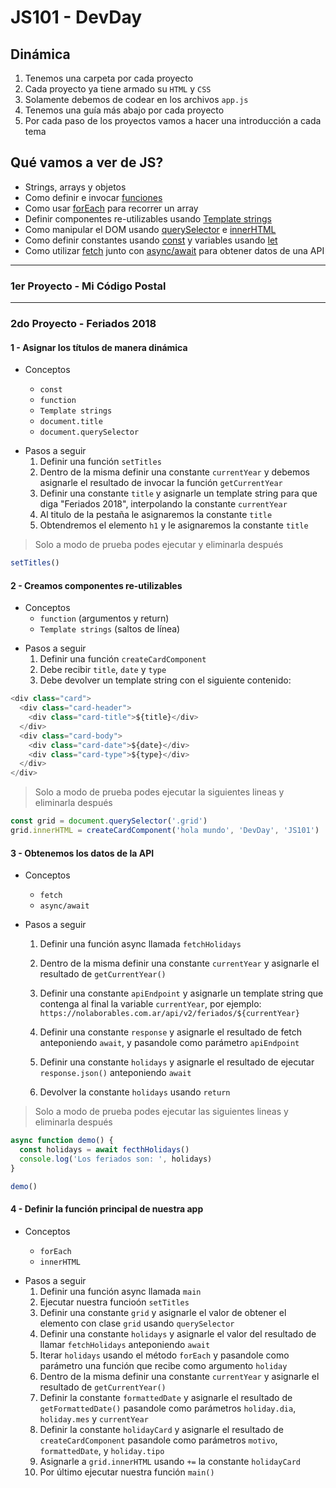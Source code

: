 # JS101 - DevDay

## Dinámica

1. Tenemos una carpeta por cada proyecto
2. Cada proyecto ya tiene armado su `HTML` y `CSS`
3. Solamente debemos de codear en los archivos `app.js`
4. Tenemos una guía más abajo por cada proyecto
5. Por cada paso de los proyectos vamos a hacer una introducción a cada tema

## Qué vamos a ver de JS?

- Strings, arrays y objetos
- Como definir e invocar [funciones](https://developer.mozilla.org/en-US/docs/Web/JavaScript/Guide/Functions)
- Como usar [forEach](https://developer.mozilla.org/en-US/docs/Web/JavaScript/Reference/Global_Objects/Array/forEach) para recorrer un array
- Definir componentes re-utilizables usando [Template strings](https://developer.mozilla.org/en-US/docs/Web/JavaScript/Reference/Template_literals)
- Como manipular el DOM usando [querySelector](https://developer.mozilla.org/en-US/docs/Web/API/Document/querySelector) e [innerHTML](https://developer.mozilla.org/en-US/docs/Web/API/Element/innerHTML)
- Como definir constantes usando [const](https://developer.mozilla.org/en-US/docs/Web/JavaScript/Reference/Statements/const) y variables usando [let](https://developer.mozilla.org/en-US/docs/Web/JavaScript/Reference/Statements/let)
- Como utilizar [fetch](https://developer.mozilla.org/en-US/docs/Web/API/Fetch_API) junto con [async/await](https://developer.mozilla.org/en-US/docs/Web/JavaScript/Reference/Statements/async_function) para obtener datos de una API

---

### 1er Proyecto - Mi Código Postal

---

### 2do Proyecto - Feriados 2018

#### 1 - Asignar los títulos de manera dinámica

- Conceptos

  - `const`
  - `function`
  - `Template strings`
  - `document.title`
  - `document.querySelector`

* Pasos a seguir
  1. Definir una función `setTitles`
  2. Dentro de la misma definir una constante `currentYear` y debemos asignarle el resultado de invocar la función `getCurrentYear`
  3. Definir una constante `title` y asignarle un template string para que diga "Feriados 2018", interpolando la constante `currentYear`
  4. Al titulo de la pestaña le asignaremos la constante `title`
  5. Obtendremos el elemento `h1` y le asignaremos la constante `title`

> Solo a modo de prueba podes ejecutar y eliminarla después

```javascript
setTitles()
```

#### 2 - Creamos componentes re-utilizables

- Conceptos
  - `function` (argumentos y return)
  - `Template strings` (saltos de línea)

* Pasos a seguir
  1.  Definir una función `createCardComponent`
  2.  Debe recibir `title`, `date` y `type`
  3.  Debe devolver un template string con el siguiente contenido:

```javascript
<div class="card">
  <div class="card-header">
    <div class="card-title">${title}</div>
  </div>
  <div class="card-body">
    <div class="card-date">${date}</div>
    <div class="card-type">${type}</div>
  </div>
</div>
```

> Solo a modo de prueba podes ejecutar la siguientes lineas y eliminarla después

```javascript
const grid = document.querySelector('.grid')
grid.innerHTML = createCardComponent('hola mundo', 'DevDay', 'JS101')
```

#### 3 - Obtenemos los datos de la API

- Conceptos

  - `fetch`
  - `async/await`

* Pasos a seguir

  1. Definir una función async llamada `fetchHolidays`
  2. Dentro de la misma definir una constante `currentYear` y asignarle el resultado de `getCurrentYear()`
  3. Definir una constante `apiEndpoint` y asignarle un template string que contenga al final la variable `currentYear`, por ejemplo: `https://nolaborables.com.ar/api/v2/feriados/${currentYear}`

  4. Definir una constante `response` y asignarle el resultado de fetch anteponiendo `await`, y pasandole como parámetro `apiEndpoint`
  5. Definir una constante `holidays` y asignarle el resultado de ejecutar `response.json()` anteponiendo `await`
  6. Devolver la constante `holidays` usando `return`

> Solo a modo de prueba podes ejecutar las siguientes lineas y eliminarla después

```javascript
async function demo() {
  const holidays = await fecthHolidays()
  console.log('Los feriados son: ', holidays)
}

demo()
```

#### 4 - Definir la función principal de nuestra app

- Conceptos

  - `forEach`
  - `innerHTML`

* Pasos a seguir
  1. Definir una función async llamada `main`
  2. Ejecutar nuestra funcioón `setTitles`
  3. Definir una constante `grid` y asignarle el valor de obtener el elemento con clase `grid` usando `querySelector`
  4. Definir una constante `holidays` y asignarle el valor del resultado de llamar `fetchHolidays` anteponiendo `await`
  5. Iterar `holidays` usando el método `forEach` y pasandole como parámetro una función que recibe como argumento `holiday`
  6. Dentro de la misma definir una constante `currentYear` y asignarle el resultado de `getCurrentYear()`
  7. Definir la constante `formattedDate` y asignarle el resultado de `getFormattedDate()` pasandole como parámetros `holiday.dia`, `holiday.mes` y `currentYear`
  8. Definir la constante `holidayCard` y asignarle el resultado de `createCardComponent` pasandole como parámetros `motivo`, `formattedDate`, y `holiday.tipo`
  9. Asignarle a `grid.innerHTML` usando `+=` la constante `holidayCard`
  10. Por último ejecutar nuestra función `main()`
